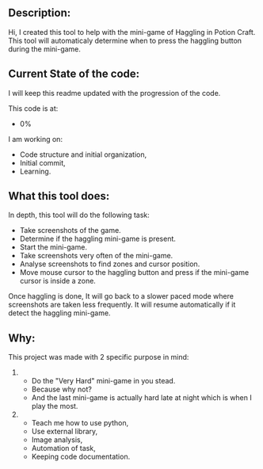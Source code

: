 ## Description:

Hi,
I created this tool to help with the mini-game of Haggling in Potion Craft.
This tool will automaticaly determine when to press the haggling button during the mini-game.

## Current State of the code:

I will keep this readme updated with the progression of the code.

This code is at: 
+ 0%

I am working on:
+ Code structure and initial organization,
+ Initial commit,
+ Learning.

## What this tool does:

In depth, this tool will do the following task:
+ Take screenshots of the game.
+ Determine if the haggling mini-game is present.
+ Start the mini-game.
+ Take screenshots very often of the mini-game.
+ Analyse screenshots to find zones and cursor position.
+ Move mouse cursor to the haggling button and press if the mini-game cursor is inside a zone.


Once haggling is done, It will go back to a slower paced mode where screenshots are taken less frequently.
It will resume automatically if it detect the haggling mini-game.

## Why:

This project was made with 2 specific purpose in mind:
1.  - Do the "Very Hard" mini-game in you stead.
    - Because why not? 
    - And the last mini-game is actually hard late at night which is when I play the most.

2.  - Teach me how to use python, 
    - Use external library,
    - Image analysis, 
    - Automation of task,
    - Keeping code documentation.